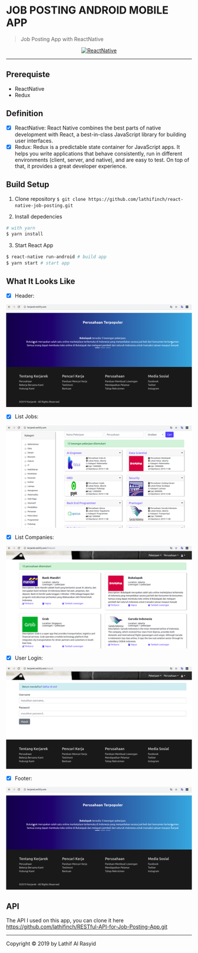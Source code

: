 # JOB POSTING ANDROID MOBILE APP

> Job Posting App with ReactNative

<p align="center">
  <a href="https://facebook.github.io/react-native/">
    <img title="ReactNative" src="https://miro.medium.com/max/1000/1*GkR93AAlILkmE_3QQf88Ug.png">
  </a>
</p>

---

## Prerequiste

- ReactNative
- Redux

## Definition

- [x] ReactNative: React Native combines the best parts of native development with React, a best-in-class JavaScript library for building user interfaces.
- [x] Redux: Redux is a predictable state container for JavaScript apps. It helps you write applications that behave consistently, run in different environments (client, server, and native), and are easy to test. On top of that, it provides a great developer experience.

## Build Setup

1. Clone repository
   `$ git clone https://github.com/lathifinch/react-native-job-posting.git`

2. Install depedencies

```bash
# with yarn
$ yarn install
```

3. Start React App

```bash
$ react-native run-android # build app
$ yarn start # start app
```

## What It Looks Like

- [x] Header:

![header](https://github.com/lathifinch/Job-Posting-React-Redux/blob/master/images/footer.png)

- [x] List Jobs:

![listjob](https://github.com/lathifinch/Job-Posting-React-Redux/blob/master/images/listjob.png)

- [x] List Companies:

![listcom](https://github.com/lathifinch/Job-Posting-React-Redux/blob/master/images/listcom.png)

- [x] User Login:

![login](https://github.com/lathifinch/Job-Posting-React-Redux/blob/master/images/login.png)

- [x] Footer:

![footer](https://github.com/lathifinch/Job-Posting-React-Redux/blob/master/images/footer.png)

## API

The API I used on this app, you can clone it here https://github.com/lathifinch/RESTful-API-for-Job-Posting-App.git

---

Copyright © 2019 by Lathif Al Rasyid

